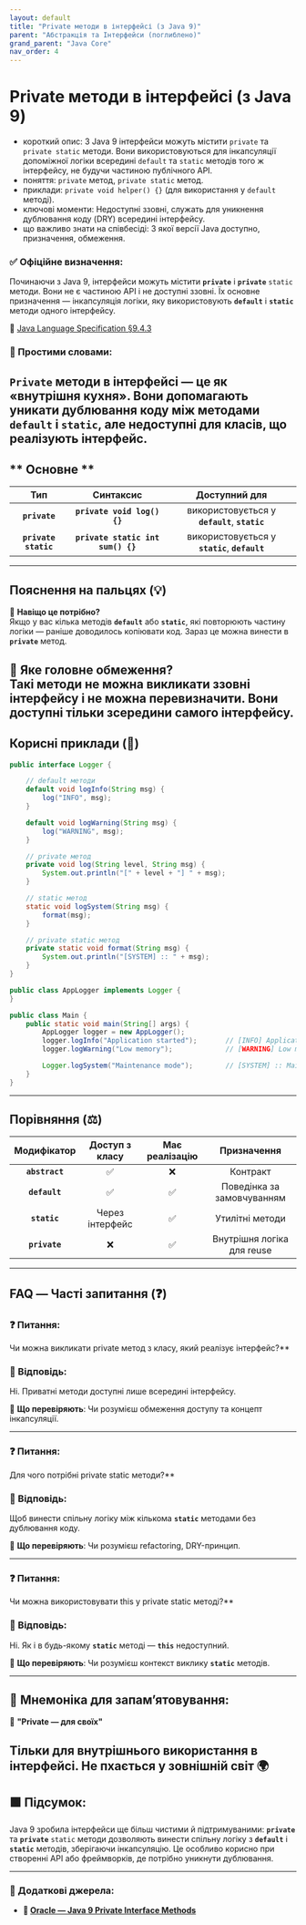```yaml
---
layout: default
title: "Private методи в інтерфейсі (з Java 9)"
parent: "Абстракція та Інтерфейси (поглиблено)"
grand_parent: "Java Core"
nav_order: 4
---
```


# Private методи в інтерфейсі (з Java 9)

*   короткий опис: З Java 9 інтерфейси можуть містити `private` та `private static` методи. Вони використовуються для інкапсуляції допоміжної логіки всередині `default` та `static` методів того ж інтерфейсу, не будучи частиною публічного API.
*   поняття: `private` метод, `private static` метод.
*   приклади: `private void helper() {}` (для використання у `default` методі).
*   ключові моменти: Недоступні ззовні, служать для уникнення дублювання коду (DRY) всередині інтерфейсу.
*   що важливо знати на співбесіді: З якої версії Java доступно, призначення, обмеження.

### **✅ Офіційне визначення:**

Починаючи з Java 9, інтерфейси можуть містити **`private`** і **`private`** `static` методи. Вони не є частиною API і не доступні ззовні. Їх основне призначення — інкапсуляція логіки, яку використовують **`default`** і **`static`** методи одного інтерфейсу.

🔗 [Java Language Specification §9.4.3](https://docs.oracle.com/javase/specs/jls/se9/html/jls-9.html#jls-9.4.3)

### **🧠 Простими словами:**

**`Private`** методи в інтерфейсі — це як «внутрішня кухня». Вони допомагають уникати дублювання коду між методами **`default`** і **`static`**, але недоступні для класів, що реалізують інтерфейс.
---

## ** Основне **


| Тип | Синтаксис | Доступний для |
| :---: | :---: | :---: |
| **`private`** | **`private void log() {}`** | використовується у **`default`**, **`static`** |
| **`private static`** | **`private static int sum() {}`** | використовується у **`static`**, **`default`** |

---

## **Пояснення на пальцях (💡)**

🔸 **Навіщо це потрібно?**  
Якщо у вас кілька методів **`default`** або **`static`**, які повторюють частину логіки — раніше доводилось копіювати код. Зараз це можна винести в **`private`** метод.

🔸 **Яке головне обмеження?**  
Такі методи не можна викликати ззовні інтерфейсу і не можна перевизначити. Вони доступні **тільки зсередини** самого інтерфейсу.
---

## **Корисні приклади (🧪)**

```java
public interface Logger {

    // default методи
    default void logInfo(String msg) {
        log("INFO", msg);
    }

    default void logWarning(String msg) {
        log("WARNING", msg);
    }

    // private метод
    private void log(String level, String msg) {
        System.out.println("[" + level + "] " + msg);
    }

    // static метод
    static void logSystem(String msg) {
        format(msg);
    }

    // private static метод
    private static void format(String msg) {
        System.out.println("[SYSTEM] :: " + msg);
    }
}

public class AppLogger implements Logger {
}

public class Main {
    public static void main(String[] args) {
        AppLogger logger = new AppLogger();
        logger.logInfo("Application started");       // [INFO] Application started
        logger.logWarning("Low memory");             // [WARNING] Low memory

        Logger.logSystem("Maintenance mode");        // [SYSTEM] :: Maintenance mode
    }
}
```

---

## **Порівняння (⚖️)**

| Модифікатор | Доступ з класу | Має реалізацію | Призначення |
| :---: | :---: | :---: | :---: |
| **`abstract`** | ✅ | ❌ | Контракт |
| **`default`** | ✅ | ✅ | Поведінка за замовчуванням |
| **`static`** | Через інтерфейс | ✅ | Утилітні методи |
| **`private`** | ❌ | ✅ | Внутрішня логіка для reuse |

---

## **FAQ — Часті запитання (❓)**

### **❓ Питання:**

 Чи можна викликати private метод з класу, який реалізує інтерфейс?**

### **💬 Відповідь:**




Ні. Приватні методи доступні лише всередині інтерфейсу.

📌 **Що перевіряють**: Чи розумієш обмеження доступу та концепт інкапсуляції.

---

### **❓ Питання:**

 Для чого потрібні private static методи?**

### **💬 Відповідь:**




Щоб винести спільну логіку між кількома **`static`** методами без дублювання коду.

📌 **Що перевіряють**: Чи розумієш refactoring, DRY-принцип.

---

### **❓ Питання:**

 Чи можна використовувати this у private static методі?**

### **💬 Відповідь:**




Ні. Як і в будь-якому **`static`** методі — **`this`** недоступний.

📌 **Що перевіряють**: Чи розумієш контекст виклику **`static`** методів.

---

## **🧠 Мнемоніка для запам’ятовування:**

📌 **"Private — для своїх"**

Тільки для внутрішнього використання в інтерфейсі. Не пхається у зовнішній світ 🌍
---

## **🟩 Підсумок:**

Java 9 зробила інтерфейси ще більш чистими й підтримуваними: **`private`** та **`private`** `static` методи дозволяють винести спільну логіку з **`default`** і **`static`** методів, зберігаючи інкапсуляцію. Це особливо корисно при створенні API або фреймворків, де потрібно уникнути дублювання.

---

### **🔗 Додаткові джерела:**

* **🔗 [Oracle — Java 9 Private Interface Methods](https://docs.oracle.com/javase/9/whatsnew/toc.htm#JSWOR-GUID-50F92F04-DB61-4D6F-B1D0-CBA7C76E2E2E)**